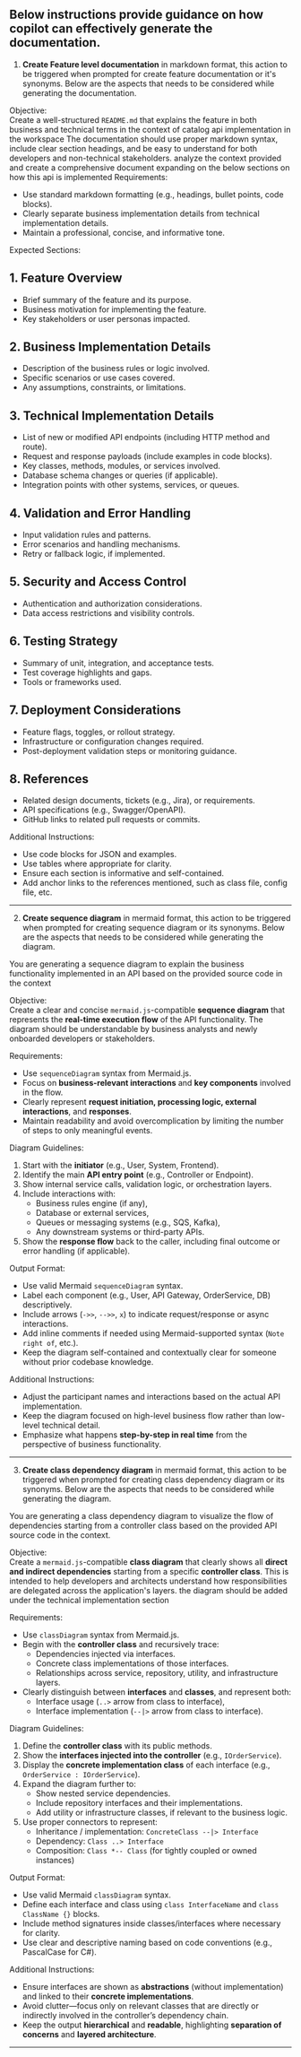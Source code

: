 Below instructions provide guidance on how copilot can effectively generate the documentation.
---
1. **Create Feature level documentation** in markdown format, this action to be triggered when prompted for create feature documentation or it's synonyms. Below are the aspects that needs to be considered while generating the documentation.

Objective:  
Create a well-structured `README.md` that explains the feature in both business and technical terms in the context of catalog api implementation in the workspace The documentation should use proper markdown syntax, include clear section headings, and be easy to understand for both developers and non-technical stakeholders.
analyze the context provided and create a comprehensive document expanding on the below sections on how this api is implemented
Requirements:
- Use standard markdown formatting (e.g., headings, bullet points, code blocks).
- Clearly separate business implementation details from technical implementation details.
- Maintain a professional, concise, and informative tone.

Expected Sections:

## 1. Feature Overview
- Brief summary of the feature and its purpose.
- Business motivation for implementing the feature.
- Key stakeholders or user personas impacted.

## 2. Business Implementation Details
- Description of the business rules or logic involved.
- Specific scenarios or use cases covered.
- Any assumptions, constraints, or limitations.

## 3. Technical Implementation Details
- List of new or modified API endpoints (including HTTP method and route).
- Request and response payloads (include examples in code blocks).
- Key classes, methods, modules, or services involved.
- Database schema changes or queries (if applicable).
- Integration points with other systems, services, or queues.

## 4. Validation and Error Handling
- Input validation rules and patterns.
- Error scenarios and handling mechanisms.
- Retry or fallback logic, if implemented.

## 5. Security and Access Control
- Authentication and authorization considerations.
- Data access restrictions and visibility controls.

## 6. Testing Strategy
- Summary of unit, integration, and acceptance tests.
- Test coverage highlights and gaps.
- Tools or frameworks used.

## 7. Deployment Considerations
- Feature flags, toggles, or rollout strategy.
- Infrastructure or configuration changes required.
- Post-deployment validation steps or monitoring guidance.

## 8. References
- Related design documents, tickets (e.g., Jira), or requirements.
- API specifications (e.g., Swagger/OpenAPI).
- GitHub links to related pull requests or commits.

Additional Instructions:
- Use code blocks for JSON and examples.
- Use tables where appropriate for clarity.
- Ensure each section is informative and self-contained.
- Add anchor links to the references mentioned, such as class file, config file, etc.
---
2. **Create sequence diagram** in mermaid format, this action to be triggered when prompted for creating sequence diagram or its synonyms. Below are the aspects that needs to be considered while generating the diagram.

You are generating a sequence diagram to explain the business functionality implemented in an API based on the provided source code in the context

Objective:  
Create a clear and concise `mermaid.js`-compatible **sequence diagram** that represents the **real-time execution flow** of the API functionality. The diagram should be understandable by business analysts and newly onboarded developers or stakeholders. 

Requirements:
- Use `sequenceDiagram` syntax from Mermaid.js.
- Focus on **business-relevant interactions** and **key components** involved in the flow.
- Clearly represent **request initiation, processing logic, external interactions**, and **responses**.
- Maintain readability and avoid overcomplication by limiting the number of steps to only meaningful events.

Diagram Guidelines:

1. Start with the **initiator** (e.g., User, System, Frontend).
2. Identify the main **API entry point** (e.g., Controller or Endpoint).
3. Show internal service calls, validation logic, or orchestration layers.
4. Include interactions with:
   - Business rules engine (if any),
   - Database or external services,
   - Queues or messaging systems (e.g., SQS, Kafka),
   - Any downstream systems or third-party APIs.
5. Show the **response flow** back to the caller, including final outcome or error handling (if applicable).

Output Format:
- Use valid Mermaid `sequenceDiagram` syntax.
- Label each component (e.g., User, API Gateway, OrderService, DB) descriptively.
- Include arrows (`->>`, `-->>`, `x`) to indicate request/response or async interactions.
- Add inline comments if needed using Mermaid-supported syntax (`Note right of`, etc.).
- Keep the diagram self-contained and contextually clear for someone without prior codebase knowledge.

Additional Instructions:
- Adjust the participant names and interactions based on the actual API implementation.
- Keep the diagram focused on high-level business flow rather than low-level technical detail.
- Emphasize what happens **step-by-step in real time** from the perspective of business functionality.

---
3. **Create class dependency diagram** in mermaid format, this action to be triggered when prompted for creating class dependency diagram or its synonyms. Below are the aspects that needs to be considered while generating the diagram.

You are generating a class dependency diagram to visualize the flow of dependencies starting from a controller class based on the provided API source code in the context.

Objective:  
Create a `mermaid.js`-compatible **class diagram** that clearly shows all **direct and indirect dependencies** starting from a specific **controller class**. This is intended to help developers and architects understand how responsibilities are delegated across the application's layers. the diagram should be added under the technical implementation section

Requirements:
- Use `classDiagram` syntax from Mermaid.js.
- Begin with the **controller class** and recursively trace:
  - Dependencies injected via interfaces.
  - Concrete class implementations of those interfaces.
  - Relationships across service, repository, utility, and infrastructure layers.
- Clearly distinguish between **interfaces** and **classes**, and represent both:
  - Interface usage (`..>` arrow from class to interface),
  - Interface implementation (`--|>` arrow from class to interface).

Diagram Guidelines:

1. Define the **controller class** with its public methods.
2. Show the **interfaces injected into the controller** (e.g., `IOrderService`).
3. Display the **concrete implementation class** of each interface (e.g., `OrderService : IOrderService`).
4. Expand the diagram further to:
   - Show nested service dependencies.
   - Include repository interfaces and their implementations.
   - Add utility or infrastructure classes, if relevant to the business logic.
5. Use proper connectors to represent:
   - Inheritance / implementation: `ConcreteClass --|> Interface`
   - Dependency: `Class ..> Interface`
   - Composition: `Class *-- Class` (for tightly coupled or owned instances)

Output Format:
- Use valid Mermaid `classDiagram` syntax.
- Define each interface and class using `class InterfaceName` and `class ClassName {}` blocks.
- Include method signatures inside classes/interfaces where necessary for clarity.
- Use clear and descriptive naming based on code conventions (e.g., PascalCase for C#).


Additional Instructions:
- Ensure interfaces are shown as **abstractions** (without implementation) and linked to their **concrete implementations**.
- Avoid clutter—focus only on relevant classes that are directly or indirectly involved in the controller’s dependency chain.
- Keep the output **hierarchical** and **readable**, highlighting **separation of concerns** and **layered architecture**.
---